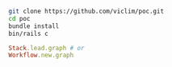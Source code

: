 ```bash

git clone https://github.com/viclim/poc.git
cd poc
bundle install
bin/rails c
```

```ruby
Stack.lead.graph # or
Workflow.new.graph
```
